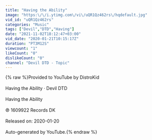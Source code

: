 ```yaml
---
title: "Having the Ability"
image: "https:\/\/i.ytimg.com\/vi\/uQR1Qz462rs\/hqdefault.jpg"
vid_id: "uQR1Qz462rs"
categories: "Music"
tags: ["Devil","DTD","Having"]
date: "2021-11-02T18:12:47+03:00"
vid_date: "2020-01-21T10:15:17Z"
duration: "PT3M12S"
viewcount: "1"
likeCount: "0"
dislikeCount: "0"
channel: "Devil DTD - Topic"
---
```

{% raw %}Provided to YouTube by DistroKid<br /><br />Having the Ability · Devil DTD<br /><br />Having the Ability<br /><br />℗ 1609922 Records DK<br /><br />Released on: 2020-01-20<br /><br />Auto-generated by YouTube.{% endraw %}
